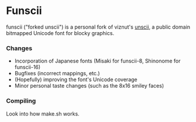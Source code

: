 # Funscii

funscii ("forked unscii") is a personal fork of viznut's [unscii](http://pelulamu.net/unscii/), 
a public domain bitmapped Unicode font for blocky graphics.

### Changes

* Incorporation of Japanese fonts (Misaki for funscii-8, Shinonome for funscii-16)
* Bugfixes (incorrect mappings, etc.)
* (Hopefully) improving the font's Unicode coverage
* Minor personal taste changes (such as the 8x16 smiley faces)

### Compiling

Look into how make.sh works.
